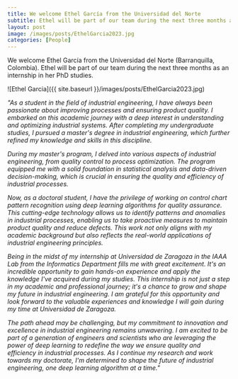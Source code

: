 ```yaml
---
title: We welcome Ethel García from the Universidad del Norte
subtitle: Ethel will be part of our team during the next three months as an internship in her PhD studies
layout: post
image: /images/posts/EthelGarcia2023.jpg
categories: [People]
---
```

We welcome Ethel García from the Universidad del Norte (Barranquilla, Colombia). Ethel will be part of our team during the next three months as an internship in her PhD studies.

![Ethel Garcia]({{ site.baseurl }}/images/posts/EthelGarcia2023.jpg)


*"As a student in the field of industrial engineering, I have always been passionate about improving processes and ensuring product quality. I embarked on this academic journey with a deep interest in understanding and optimizing industrial systems. After completing my undergraduate studies, I pursued a master's degree in industrial engineering, which further refined my knowledge and skills in this discipline.*

*During my master's program, I delved into various aspects of industrial engineering, from quality control to process optimization. The program equipped me with a solid foundation in statistical analysis and data-driven decision-making, which is crucial in ensuring the quality and efficiency of industrial processes.*

*Now, as a doctoral student, I have the privilege of working on control chart pattern recognition using deep learning algorithms for quality assurance. This cutting-edge technology allows us to identify patterns and anomalies in industrial processes, enabling us to take proactive measures to maintain product quality and reduce defects. This work not only aligns with my academic background but also reflects the real-world applications of industrial engineering principles.*

*Being in the midst of my internship at Universidad de Zaragoza in the IAAA Lab from the Informatics Department fills me with great excitement. It's an incredible opportunity to gain hands-on experience and apply the knowledge I've acquired during my studies. This internship is not just a step in my academic and professional journey; it's a chance to grow and shape my future in industrial engineering. I am grateful for this opportunity and look forward to the valuable experiences and knowledge I will gain during my time at Universidad de Zaragoza.* 

*The path ahead may be challenging, but my commitment to innovation and excellence in industrial engineering remains unwavering. I am excited to be part of a generation of engineers and scientists who are leveraging the power of deep learning to redefine the way we ensure quality and efficiency in industrial processes. As I continue my research and work towards my doctorate, I'm determined to shape the future of industrial engineering, one deep learning algorithm at a time."*


